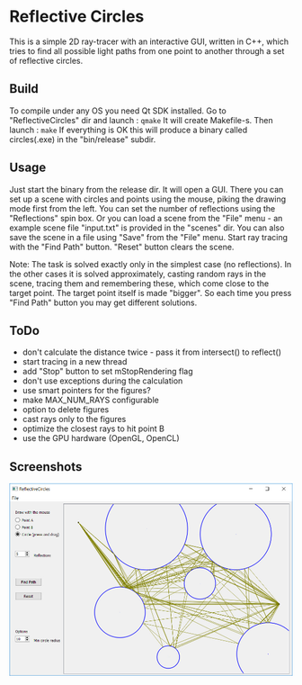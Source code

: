 Reflective Circles
==================

This is a simple 2D ray-tracer with an interactive GUI, written in C++, which
tries to find all possible light paths from one point to another through a set
of reflective circles.


Build
-----
To compile under any OS you need Qt SDK installed. Go to "ReflectiveCircles" dir
and launch :
`qmake`
It will create Makefile-s. Then launch :
`make`
If everything is OK this will produce a binary called circles(.exe) in the
"bin/release" subdir.


Usage
-----
Just start the binary from the release dir. It will open a GUI. There you
can set up a scene with circles and points using the mouse, piking the drawing
mode first from the left. You can set the number of reflections using the 
"Reflections" spin box. Or you can load a scene from the "File" menu - an
example scene file "input.txt" is provided in the "scenes" dir. You can also
save the scene in a file using "Save" from the "File" menu. Start ray tracing
with the "Find Path" button. "Reset" button clears the scene.

Note: The task is solved exactly only in the simplest case (no reflections). In
the other cases it is solved approximately, casting random rays in the scene,
tracing them and remembering these, which come close to the target point. The
target point itself is made "bigger". So each time you press "Find Path" button
you may get different solutions.


ToDo
----
- don't calculate the distance twice - pass it from intersect() to reflect()
- start tracing in a new thread
- add "Stop" button to set mStopRendering flag
- don't use exceptions during the calculation
- use smart pointers for the figures?
- make MAX_NUM_RAYS configurable
- option to delete figures
- cast rays only to the figures
- optimize the closest rays to hit point B
- use the GPU hardware (OpenGL, OpenCL)


Screenshots
-----------

![screenshot](https://github.com/akirov/ReflectiveCircles/raw/master/screenshot1.jpg)
